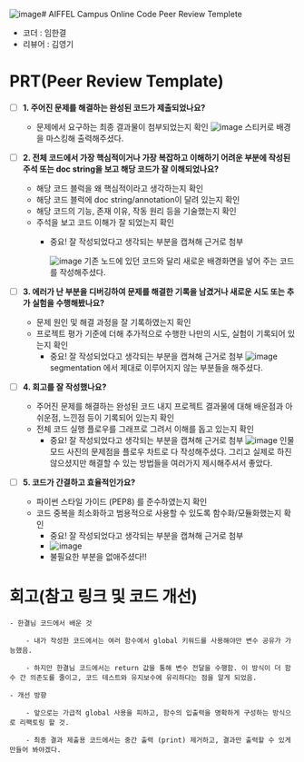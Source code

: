 ![image](https://github.com/user-attachments/assets/3acf427b-f860-4156-b366-314646d96e41)# AIFFEL Campus Online Code Peer Review Templete
- 코더 : 임한결
- 리뷰어 : 김영기


# PRT(Peer Review Template)
- [ ]  **1. 주어진 문제를 해결하는 완성된 코드가 제출되었나요?**
    - 문제에서 요구하는 최종 결과물이 첨부되었는지 확인
        ![image](https://github.com/user-attachments/assets/64a1d3bb-8aab-4d13-b843-258fdb817319)
      스티커로 배경을 마스킹해 출력해주셨다.

    
- [ ]  **2. 전체 코드에서 가장 핵심적이거나 가장 복잡하고 이해하기 어려운 부분에 작성된 
주석 또는 doc string을 보고 해당 코드가 잘 이해되었나요?**
    - 해당 코드 블럭을 왜 핵심적이라고 생각하는지 확인
    - 해당 코드 블럭에 doc string/annotation이 달려 있는지 확인
    - 해당 코드의 기능, 존재 이유, 작동 원리 등을 기술했는지 확인
    - 주석을 보고 코드 이해가 잘 되었는지 확인
        - 중요! 잘 작성되었다고 생각되는 부분을 캡쳐해 근거로 첨부

          ![image](https://github.com/user-attachments/assets/6262d270-b448-4019-9090-e2d601dd4037)
          기존 노드에 있던 코드와 달리 새로운 배경화면을 넣어 주는 코드를 작성해주셨다.

        
- [ ]  **3. 에러가 난 부분을 디버깅하여 문제를 해결한 기록을 남겼거나
새로운 시도 또는 추가 실험을 수행해봤나요?**
    - 문제 원인 및 해결 과정을 잘 기록하였는지 확인
    - 프로젝트 평가 기준에 더해 추가적으로 수행한 나만의 시도, 
    실험이 기록되어 있는지 확인
        - 중요! 잘 작성되었다고 생각되는 부분을 캡쳐해 근거로 첨부
    ![image](https://github.com/user-attachments/assets/b04ac489-9f5e-4c9b-8eb6-b0cd358e8c3c)
     segmentation 에서 제대로 이루어지지 않는 부분들을 해주셨다.

        
- [ ]  **4. 회고를 잘 작성했나요?**
    - 주어진 문제를 해결하는 완성된 코드 내지 프로젝트 결과물에 대해
    배운점과 아쉬운점, 느낀점 등이 기록되어 있는지 확인
    - 전체 코드 실행 플로우를 그래프로 그려서 이해를 돕고 있는지 확인
        - 중요! 잘 작성되었다고 생각되는 부분을 캡쳐해 근거로 첨부
          ![image](https://github.com/user-attachments/assets/c799fee3-cdf8-48c3-bac9-a6bbeea18f4c)
          인물모드 사진의 문제점을 플로우 차트로 다 작성해주셨다.
          그리고 실제로 하진 않으셨지만 해결할 수 있는 방법들을 여러가지 제시해주셔서 좋았다.

        
- [ ]  **5. 코드가 간결하고 효율적인가요?**
    - 파이썬 스타일 가이드 (PEP8) 를 준수하였는지 확인
    - 코드 중복을 최소화하고 범용적으로 사용할 수 있도록 함수화/모듈화했는지 확인
        - 중요! 잘 작성되었다고 생각되는 부분을 캡쳐해 근거로 첨부
        - ![image](https://github.com/user-attachments/assets/76249676-cb08-41fc-9785-d4448d5ba323)
        - 불필요한 부분을 없애주셨다!!



# 회고(참고 링크 및 코드 개선)
```
- 한결님 코드에서 배운 것

    - 내가 작성한 코드에서는 여러 함수에서 global 키워드를 사용해야만 변수 공유가 가능했음.

    - 하지만 한결님 코드에서는 return 값을 통해 변수 전달을 수행함. 이 방식이 더 함수 간 의존도를 줄이고, 코드 테스트와 유지보수에 유리하다는 점을 알게 되었음.

- 개선 방향

    - 앞으로는 가급적 global 사용을 피하고, 함수의 입출력을 명확하게 구성하는 방식으로 리팩토링 할 것.

    - 최종 결과 제출용 코드에서는 중간 출력 (print) 제거하고, 결과만 출력할 수 있게 만들어 봐야겠다.
```
